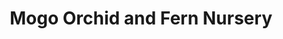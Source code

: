 ---
title: "Mogo Orchid and Fern Nursery"
url: /mogo/mogo-orchid-and-fern-nursery/
shop: garden centre
---